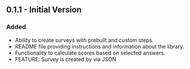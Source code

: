 ## 0.1.1 - Initial Version

### Added
- Ability to create surveys with prebuilt and custom steps.
- README file providing instructions and information about the library.
- Functionality to calculate scores based on selected answers.
- FEATURE: Survey is created by via JSON

